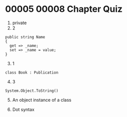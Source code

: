 # 00005 00008 Chapter Quiz

00001. private
00002. 2

    public string Name
    {
      get => _name;
      set => _name = value;
    }

00003. 1

    class Book : Publication

00004.  3

    System.Object.ToString()

00005. An object instance of a class

00006. Dot syntax